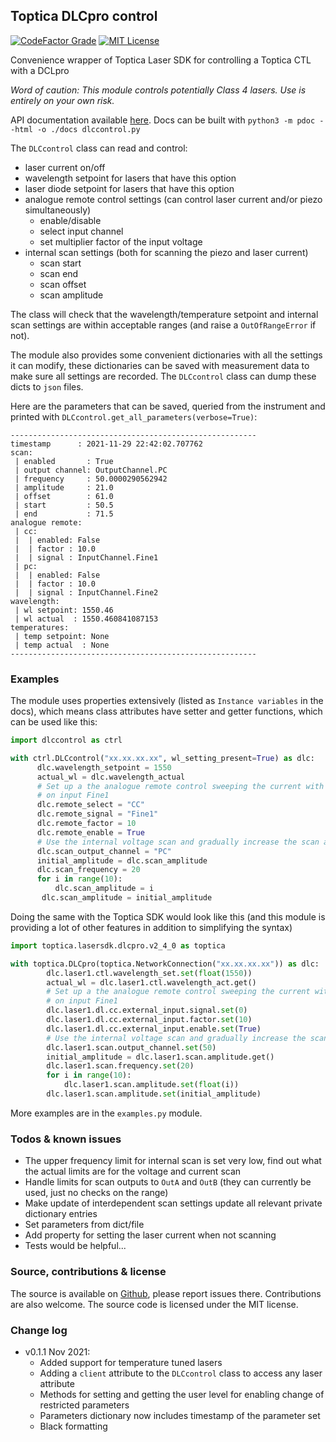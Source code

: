 ## Toptica DLCpro control

[![CodeFactor Grade](https://img.shields.io/codefactor/grade/github/asvela/dlc-control?style=flat-square)](https://www.codefactor.io/repository/github/asvela/dlc-control)
[![MIT License](https://img.shields.io/github/license/asvela/dlc-control?style=flat-square)](https://github.com/asvela/dlc-control/blob/main/LICENSE)

Convenience wrapper of Toptica Laser SDK for controlling a Toptica CTL with a DCLpro

*Word of caution: This module controls potentially Class 4 lasers.*
*Use is entirely on your own risk.*

API documentation available [here](https://asvela.github.io/dlc-control/).
Docs can be built with ``python3 -m pdoc --html -o ./docs dlccontrol.py``

The ``DLCcontrol`` class can read and control:

  * laser current on/off
  * wavelength setpoint for lasers that have this option
  * laser diode setpoint for lasers that have this option
  * analogue remote control settings (can control laser current and/or piezo simultaneously)
    - enable/disable
    - select input channel
    - set multiplier factor of the input voltage
  * internal scan settings (both for scanning the piezo and laser
    current)
    - scan start
    - scan end
    - scan offset
    - scan amplitude


The class will check that the wavelength/temperature setpoint and internal scan 
settings are within acceptable ranges (and raise a ``OutOfRangeError`` if not).

The module also provides some convenient dictionaries with all the settings it
can modify, these dictionaries can be saved with measurement data to make sure
all settings are recorded. The ``DLCcontrol`` class can dump these dicts to
``json`` files.

Here are the parameters that can be saved, queried from the instrument and
printed with ``DLCcontrol.get_all_parameters(verbose=True)``:

```
-------------------------------------------------------
timestamp      : 2021-11-29 22:42:02.707762
scan:
 | enabled       : True
 | output channel: OutputChannel.PC
 | frequency     : 50.0000290562942
 | amplitude     : 21.0
 | offset        : 61.0
 | start         : 50.5
 | end           : 71.5
analogue remote:
 | cc:
 |  | enabled: False
 |  | factor : 10.0
 |  | signal : InputChannel.Fine1
 | pc:
 |  | enabled: False
 |  | factor : 10.0
 |  | signal : InputChannel.Fine2
wavelength:
 | wl setpoint: 1550.46
 | wl actual  : 1550.460841087153
temperatures:
 | temp setpoint: None
 | temp actual  : None
-------------------------------------------------------
```


### Examples

The module uses properties extensively (listed as `Instance variables` in the
docs), which means class attributes have setter and getter functions,
which can be used like this:

```python
import dlccontrol as ctrl

with ctrl.DLCcontrol("xx.xx.xx.xx", wl_setting_present=True) as dlc:
      dlc.wavelength_setpoint = 1550
      actual_wl = dlc.wavelength_actual
      # Set up a the analogue remote control sweeping the current with the
      # on input Fine1
      dlc.remote_select = "CC"
      dlc.remote_signal = "Fine1"
      dlc.remote_factor = 10
      dlc.remote_enable = True
      # Use the internal voltage scan and gradually increase the scan amplitude
      dlc.scan_output_channel = "PC"
      initial_amplitude = dlc.scan_amplitude
      dlc.scan_frequency = 20
      for i in range(10):
          dlc.scan_amplitude = i
       dlc.scan_amplitude = initial_amplitude
```

Doing the same with the Toptica SDK would look like this (and this module
is providing a lot of other features in addition to simplifying the syntax)

```python
import toptica.lasersdk.dlcpro.v2_4_0 as toptica

with toptica.DLCpro(toptica.NetworkConnection("xx.xx.xx.xx")) as dlc:
        dlc.laser1.ctl.wavelength_set.set(float(1550))
        actual_wl = dlc.laser1.ctl.wavelength_act.get()
        # Set up a the analogue remote control sweeping the current with the
        # on input Fine1
        dlc.laser1.dl.cc.external_input.signal.set(0)
        dlc.laser1.dl.cc.external_input.factor.set(10)
        dlc.laser1.dl.cc.external_input.enable.set(True)
        # Use the internal voltage scan and gradually increase the scan amplitude
        dlc.laser1.scan.output_channel.set(50)
        initial_amplitude = dlc.laser1.scan.amplitude.get()
        dlc.laser1.scan.frequency.set(20)
        for i in range(10):
            dlc.laser1.scan.amplitude.set(float(i))
        dlc.laser1.scan.amplitude.set(initial_amplitude)
```

More examples are in the `examples.py` module.


### Todos & known issues

  * The upper frequency limit for internal scan is set very low, find out what
    the actual limits are for the voltage and current scan
  * Handle limits for scan outputs to ``OutA`` and ``OutB`` (they can currently
    be used, just no checks on the range)
  * Make update of interdependent scan settings update all relevant private
    dictionary entries
  * Set parameters from dict/file
  * Add property for setting the laser current when not scanning
  * Tests would be helpful...


### Source, contributions & license

The source is available on [Github](https://github.com/asvela/dlc-control/),
please report issues there. Contributions are also welcome.
The source code is licensed under the MIT license.


### Change log

  * v0.1.1 Nov 2021: 
    - Added support for temperature tuned lasers
    - Adding a `client` attribute to the `DLCcontrol` class to access any laser
      attribute
    - Methods for setting and getting the user level for enabling change of
      restricted parameters
    - Parameters dictionary now includes timestamp of the parameter set
    - Black formatting